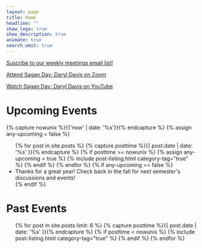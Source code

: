 ```yaml
---
layout: page
title: Home
headline: ""
show_logo: true
show_description: true
animate: true
search_omit: true
---
```

<div class='center-btns'>
<a href="http://eepurl.com/D695H" class="btn">Suscribe to our weekly meetings email list!</a>
</div>

<a href="https://www.google.com/url?q=https://cmu.zoom.us/j/97801944405?pwd%3DMVFMZS9jN3Z6a1ZTbEpwcDhOSks4dz09&sa=D&source=calendar&usd=2&usg=AOvVaw0yhT8lNKKtg_gfSZvnzLw5">Attend Sagan Day: Daryl Davis on Zoom</a>

<a href="https://youtu.be/6PD8H-gjkcQ"> Watch Sagan Day: Daryl Davis on YouTube</a>

<h1 class="entry-title">Upcoming Events</h1>

{% capture nowunix %}{{'now' | date: '%s'}}{% endcapture %}
{% assign any-upcoming = false %}
<ul class="post-list">
  {% for post in site.posts %}
    {% capture posttime %}{{ post.date | date: '%s' }}{% endcapture %}
    {% if posttime >= nowunix %}
      {% assign any-upcoming = true %}
      {% include post-listing.html category-tag="true" %}
    {% endif %}
  {% endfor %}
  {% if any-upcoming == false %}
  <li><article>
    <div class="entry-header">
      <div class="title">
Thanks for a great year! Check back in the fall for next semester's discussions and events! 
<!--- Check back on Monday for Wednesday's discussion topic! --->
      </div>
    </div>
  </article>
  </li>
  {% endif %}
</ul>

<h1 class="entry-title">Past Events</h1>

<ul class="post-list">
  {% for post in site.posts limit: 6 %}
    {% capture posttime %}{{ post.date | date: '%s' }}{% endcapture %}
    {% if posttime < nowunix %}
      {% include post-listing.html category-tag="true" %}
    {% endif %}
  {% endfor %}
</ul>
